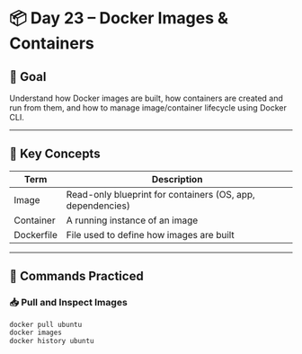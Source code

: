 # 📦 Day 23 – Docker Images & Containers

## 🎯 Goal

Understand how Docker images are built, how containers are created and run from them, and how to manage image/container lifecycle using Docker CLI.

---

## 🧠 Key Concepts

| Term        | Description                                                                 |
|-------------|-----------------------------------------------------------------------------|
| Image       | Read-only blueprint for containers (OS, app, dependencies)                 |
| Container   | A running instance of an image                                              |
| Dockerfile  | File used to define how images are built                                   |

---

## 🔧 Commands Practiced

### 📥 Pull and Inspect Images
```bash
docker pull ubuntu
docker images
docker history ubuntu
